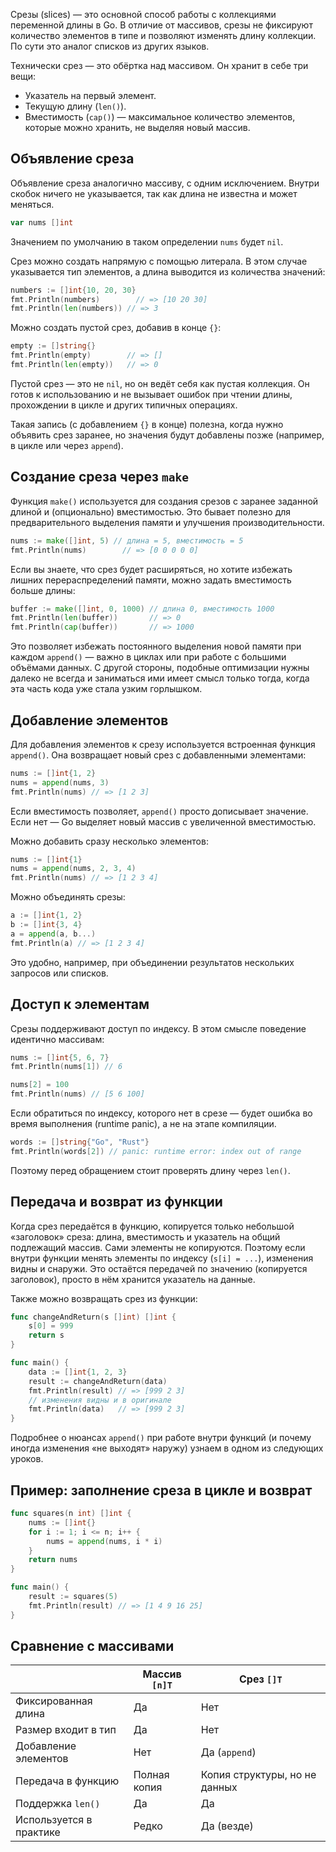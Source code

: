 Срезы (slices) — это основной способ работы с коллекциями переменной длины в Go. В отличие от массивов, срезы не фиксируют количество элементов в типе и позволяют изменять длину коллекции. По сути это аналог списков из других языков.

Технически срез — это обёртка над массивом. Он хранит в себе три вещи:

- Указатель на первый элемент.
- Текущую длину (`len()`).
- Вместимость (`cap()`) — максимальное количество элементов, которые можно хранить, не выделяя новый массив.

## Объявление среза

Объявление среза аналогично массиву, с одним исключением. Внутри скобок ничего не указывается, так как длина не известна и может меняться.

```go
var nums []int
```

Значением по умолчанию в таком определении `nums` будет `nil`.

Срез можно создать напрямую с помощью литерала. В этом случае указывается тип элементов, а длина выводится из количества значений:

```go
numbers := []int{10, 20, 30}
fmt.Println(numbers)	    // => [10 20 30]
fmt.Println(len(numbers)) // => 3
```

Можно создать пустой срез, добавив в конце `{}`:

```go
empty := []string{}
fmt.Println(empty)        // => []
fmt.Println(len(empty))   // => 0
```

Пустой срез — это не `nil`, но он ведёт себя как пустая коллекция. Он готов к использованию и не вызывает ошибок при чтении длины, прохождении в цикле и других типичных операциях.

Такая запись (с добавлением `{}` в конце) полезна, когда нужно объявить срез заранее, но значения будут добавлены позже (например, в цикле или через `append`).

## Создание среза через `make`

Функция `make()` используется для создания срезов с заранее заданной длиной и (опционально) вместимостью. Это бывает полезно для предварительного выделения памяти и улучшения производительности.

```go
nums := make([]int, 5) // длина = 5, вместимость = 5
fmt.Println(nums)	     // => [0 0 0 0 0]
```

Если вы знаете, что срез будет расширяться, но хотите избежать лишних перераспределений памяти, можно задать вместимость больше длины:

```go
buffer := make([]int, 0, 1000) // длина 0, вместимость 1000
fmt.Println(len(buffer))       // => 0
fmt.Println(cap(buffer))       // => 1000
```

Это позволяет избежать постоянного выделения новой памяти при каждом `append()` — важно в циклах или при работе с большими объёмами данных. С другой стороны, подобные оптимизации нужны далеко не всегда и заниматься ими имеет смысл только тогда, когда эта часть кода уже стала узким горлышком.

## Добавление элементов

Для добавления элементов к срезу используется встроенная функция `append()`. Она возвращает новый срез с добавленными элементами:

```go
nums := []int{1, 2}
nums = append(nums, 3)
fmt.Println(nums) // => [1 2 3]
```

Если вместимость позволяет, `append()` просто дописывает значение. Если нет — Go выделяет новый массив с увеличенной вместимостью.

Можно добавить сразу несколько элементов:

```go
nums := []int{1}
nums = append(nums, 2, 3, 4)
fmt.Println(nums) // => [1 2 3 4]
```

Можно объединять срезы:

```go
a := []int{1, 2}
b := []int{3, 4}
a = append(a, b...)
fmt.Println(a) // => [1 2 3 4]
```

Это удобно, например, при объединении результатов нескольких запросов или списков.

## Доступ к элементам

Срезы поддерживают доступ по индексу. В этом смысле поведение идентично массивам:

```go
nums := []int{5, 6, 7}
fmt.Println(nums[1]) // 6

nums[2] = 100
fmt.Println(nums) // [5 6 100]
```

Если обратиться по индексу, которого нет в срезе — будет ошибка во время выполнения (runtime panic), а не на этапе компиляции.

```go
words := []string{"Go", "Rust"}
fmt.Println(words[2]) // panic: runtime error: index out of range
```

Поэтому перед обращением стоит проверять длину через `len()`.

## Передача и возврат из функции

Когда срез передаётся в функцию, копируется только небольшой «заголовок» среза: длина, вместимость и указатель на общий подлежащий массив. Сами элементы не копируются. Поэтому если внутри функции менять элементы по индексу (`s[i] = ...`), изменения видны и снаружи. Это остаётся передачей по значению (копируется заголовок), просто в нём хранится указатель на данные.

Также можно возвращать срез из функции:

```go
func changeAndReturn(s []int) []int {
	s[0] = 999
	return s
}

func main() {
    data := []int{1, 2, 3}
    result := changeAndReturn(data)
    fmt.Println(result) // => [999 2 3]
    // изменения видны и в оригинале
    fmt.Println(data)   // => [999 2 3]
}
```

Подробнее о нюансах `append()` при работе внутри функций (и почему иногда изменения «не выходят» наружу) узнаем в одном из следующих уроков.

## Пример: заполнение среза в цикле и возврат

```go
func squares(n int) []int {
	nums := []int{}
	for i := 1; i <= n; i++ {
		nums = append(nums, i * i)
	}
	return nums
}

func main() {
	result := squares(5)
	fmt.Println(result) // => [1 4 9 16 25]
}
```

## Сравнение с массивами

|                         | Массив `[n]T` | Срез `[]T`                    |
|-------------------------|---------------|-------------------------------|
| Фиксированная длина     | Да            | Нет                           |
| Размер входит в тип     | Да            | Нет                           |
| Добавление элементов    | Нет           | Да (`append`)                 |
| Передача в функцию      | Полная копия  | Копия структуры, но не данных |
| Поддержка `len()`       | Да            | Да                            |
| Используется в практике | Редко         | Да (везде)                    |
